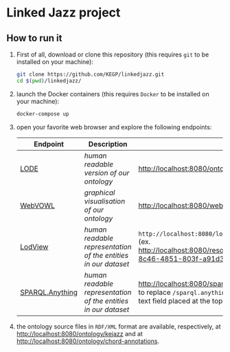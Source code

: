 # Linked Jazz project

## How to run it

  1. First of all, download or clone this repository (this requires `git` to be installed on your machine):

     ```bash
     git clone https://github.com/KEGP/linkedjazz.git
     cd $(pwd)/linkedjazz/
     ```

  2. launch the Docker containers (this requires `Docker` to be installed on your machine):

     ```bash
     docker-compose up
     ```

  3. open your favorite web browser and explore the following endpoints:

     | Endpoint | Description | Link |
     | ------------- | ------------- | --- |
     | [LODE](https://github.com/essepuntato/LODE) | _human readable version of our ontology_ | <http://localhost:8080/ontology> |
     | [WebVOWL](https://github.com/VisualDataWeb/WebVOWL) | _graphical visualisation of our ontology_ | <http://localhost:8080/webvowl/> |
     | [LodView](https://github.com/LodLive/LodView) | _human readable representation of the entities in our dataset_ | `http://localhost:8080/lodview/kejazz/<CLASSNAME>/<ID>` (ex. <http://localhost:8080/resource/kejazz/Artist/663f8232-8c46-4851-803f-a91d31593b14>) |
     | [SPARQL.Anything](https://github.com/SPARQL-Anything/sparql.anything) | _human readable representation of the entities in our dataset_ | <http://localhost:8080/sparqlanything/sparql> (remember to replace `/sparql.anything` with `sparql.anything` in the text field placed at the top of the page) |

  4. the ontology source files in `RDF/XML` format are available, respectively, at <http://localhost:8080/ontology/kejazz> and at <http://localhost:8080/ontology/chord-annotations>.
